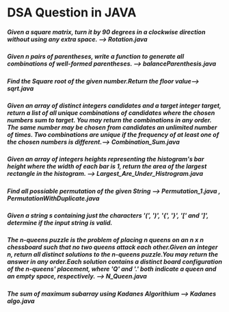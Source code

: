 <h1> DSA Question in JAVA </h1>
<h5>Given a square matrix, turn it by 90 degrees in a clockwise direction without using any extra space. -->  Rotation.java </h5>
<h5>Given n pairs of parentheses, write a function to generate all combinations of well-formed parentheses. --> balanceParenthesis.java</h5>
<h5>Find the Square root of the given number.Return the floor value--> sqrt.java</h5>
<h5>Given an array of distinct integers candidates and a target integer target, return a list of all unique combinations of candidates where the chosen numbers sum to target. You may return the combinations in any order. The same number may be chosen from candidates an unlimited number of times. Two combinations are unique if the 
frequency of at least one of the chosen numbers is different.--> Combination_Sum.java</h5>
<h5>Given an array of integers heights representing the histogram's bar height where the width of each bar is 1, return the area of the largest rectangle in the histogram. --> Largest_Are_Under_Histrogram.java</h5>
<h5>Find all possiable permutation of the given String --> Permutation_1.java , PermutationWithDuplicate.java </h5>
<h5>Given a string s containing just the characters '(', ')', '{', '}', '[' and ']', determine if the input string is valid.</h5>
<h5>The n-queens puzzle is the problem of placing n queens on an n x n chessboard such that no two queens attack each other.Given an integer n, return all distinct solutions to the n-queens puzzle.You may return the answer in any order.Each solution contains a distinct board configuration of the n-queens' placement, where 'Q' and '.' both indicate a queen and an empty space, respectively. --> N_Queen.java</h5>
<h5>The sum of maximum subarray using Kadanes Algorithium --> Kadanes algo.java</h5>
